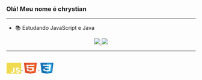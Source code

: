 ### Olá! Meu nome é chrystian 

<hr>

- 📚 Estudando JavaScript e Java

<div align="center">
  <a href="https://github.com/chrystian21">
  <img height="180em" src='https://github-readme-stats.vercel.app/api?username=chrystian21&theme=vue-dark&show_icons=true&hide_border=true&count_private=true'/>
  <img height="180em" src="https://github-readme-stats.vercel.app/api/top-langs/?username=chrystian21&theme=vue-dark&show_icons=true&hide_border=true&layout=compact"/>
</div>

<hr>

<div style="display: inline_block"><br>
  <img align="center" alt="Rafa-Js" height="30" width="40" src="https://raw.githubusercontent.com/devicons/devicon/master/icons/javascript/javascript-plain.svg">
  <img align="center" alt="Rafa-HTML" height="30" width="40" src="https://raw.githubusercontent.com/devicons/devicon/master/icons/html5/html5-original.svg">
  <img align="center" alt="Rafa-CSS" height="30" width="40" src="https://raw.githubusercontent.com/devicons/devicon/master/icons/css3/css3-original.svg"> 
</div>
